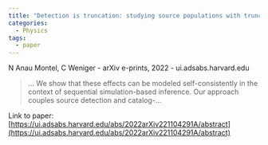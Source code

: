 ```yaml
---
title: "Detection is truncation: studying source populations with truncated marginal neural ratio estimation"
categories:
  - Physics
tags:
  - paper
---
```

N Anau Montel, C Weniger - arXiv e-prints, 2022 - ui.adsabs.harvard.edu



>… We show that these effects can be modeled self-consistently in the context of sequential simulation-based inference. Our approach couples source detection and catalog-…

Link to paper: [https://ui.adsabs.harvard.edu/abs/2022arXiv221104291A/abstract](https://ui.adsabs.harvard.edu/abs/2022arXiv221104291A/abstract)
